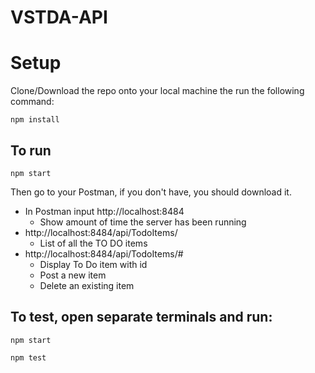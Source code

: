 # VSTDA-API

# Setup 
Clone/Download the repo onto your local machine the run the following command:
```
npm install
```
## To run
```
npm start
```
Then go to your Postman, if you don't have, you should download it.
* In Postman input http://localhost:8484
   * Show amount of time the server has been running
* http://localhost:8484/api/TodoItems/
   * List of all the TO DO items
* http://localhost:8484/api/TodoItems/#
   * Display To Do item with id
   * Post a new item
   * Delete an existing item

## To test, open separate terminals and run:
```
npm start
```
```
npm test
```
